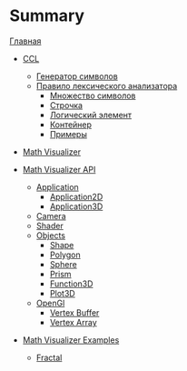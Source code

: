 # Summary

[Главная](HomePage.md)

- [CCL](ccl/ccl.md)
  - [Генератор символов](ccl/text_iterator.md)
  - [Правило лексического анализатора](ccl/rule.md)
    - [Множество символов](ccl/union.md)
    - [Строчка](ccl/sequence.md)
    - [Логический элемент](ccl/logical.md)
    - [Контейнер](ccl/crate.md)
    - [Примеры](ccl/examples.md)
  
- [Math Visualizer](math-visualizer/math-visualizer.md)
- [Math Visualizer API](math-visualizer/api.md)
  - [Application](math-visualizer/api/application.md)
    - [Application2D](math-visualizer/api/application2D.md)
    - [Application3D](math-visualizer/api/application3D.md)
  - [Camera](math-visualizer/api/camera.md)
  - [Shader](math-visualizer/api/shader.md)
  - [Objects]()
    - [Shape](math-visualizer/api/objects/shape.md)
    - [Polygon](math-visualizer/api/objects/polygon.md)
    - [Sphere](math-visualizer/api/objects/sphere.md)
    - [Prism](math-visualizer/api/objects/prism.md)
    - [Function3D](math-visualizer/api/objects/function-3d.md)
    - [Plot3D](math-visualizer/api/objects/plot-3d.md)
  - [OpenGl]()
    - [Vertex Buffer](math-visualizer/api/gl/vbo.md)
    - [Vertex Array](math-visualizer/api/gl/vao.md)
- [Math Visualizer Examples]()
  - [Fractal](math-visualizer/examples/fractal.md) 